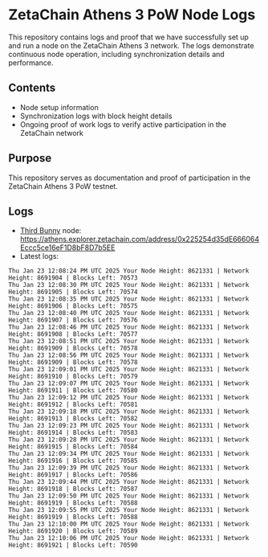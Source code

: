 # ZetaChain Athens 3 PoW Node Logs
This repository contains logs and proof that we have successfully set up and run a node on the ZetaChain Athens 3 network. The logs demonstrate continuous node operation, including synchronization details and performance.

## Contents
- Node setup information
- Synchronization logs with block height details
- Ongoing proof of work logs to verify active participation in the ZetaChain network

## Purpose
This repository serves as documentation and proof of participation in the ZetaChain Athens 3 PoW testnet.

## Logs

- [Third Bunny](https://thirdbunny.xyz/) node: https://athens.explorer.zetachain.com/address/0x225254d35dE666064Eccc5ce16eF1D8bF8D7b5EE
- Latest logs:
```
Thu Jan 23 12:08:24 PM UTC 2025 Your Node Height: 8621331 | Network Height: 8691904 | Blocks Left: 70573
Thu Jan 23 12:08:30 PM UTC 2025 Your Node Height: 8621331 | Network Height: 8691905 | Blocks Left: 70574
Thu Jan 23 12:08:35 PM UTC 2025 Your Node Height: 8621331 | Network Height: 8691906 | Blocks Left: 70575
Thu Jan 23 12:08:40 PM UTC 2025 Your Node Height: 8621331 | Network Height: 8691907 | Blocks Left: 70576
Thu Jan 23 12:08:46 PM UTC 2025 Your Node Height: 8621331 | Network Height: 8691908 | Blocks Left: 70577
Thu Jan 23 12:08:51 PM UTC 2025 Your Node Height: 8621331 | Network Height: 8691909 | Blocks Left: 70578
Thu Jan 23 12:08:56 PM UTC 2025 Your Node Height: 8621331 | Network Height: 8691909 | Blocks Left: 70578
Thu Jan 23 12:09:01 PM UTC 2025 Your Node Height: 8621331 | Network Height: 8691910 | Blocks Left: 70579
Thu Jan 23 12:09:07 PM UTC 2025 Your Node Height: 8621331 | Network Height: 8691911 | Blocks Left: 70580
Thu Jan 23 12:09:12 PM UTC 2025 Your Node Height: 8621331 | Network Height: 8691912 | Blocks Left: 70581
Thu Jan 23 12:09:18 PM UTC 2025 Your Node Height: 8621331 | Network Height: 8691913 | Blocks Left: 70582
Thu Jan 23 12:09:23 PM UTC 2025 Your Node Height: 8621331 | Network Height: 8691914 | Blocks Left: 70583
Thu Jan 23 12:09:28 PM UTC 2025 Your Node Height: 8621331 | Network Height: 8691915 | Blocks Left: 70584
Thu Jan 23 12:09:34 PM UTC 2025 Your Node Height: 8621331 | Network Height: 8691916 | Blocks Left: 70585
Thu Jan 23 12:09:39 PM UTC 2025 Your Node Height: 8621331 | Network Height: 8691917 | Blocks Left: 70586
Thu Jan 23 12:09:44 PM UTC 2025 Your Node Height: 8621331 | Network Height: 8691918 | Blocks Left: 70587
Thu Jan 23 12:09:50 PM UTC 2025 Your Node Height: 8621331 | Network Height: 8691919 | Blocks Left: 70588
Thu Jan 23 12:09:55 PM UTC 2025 Your Node Height: 8621331 | Network Height: 8691919 | Blocks Left: 70588
Thu Jan 23 12:10:00 PM UTC 2025 Your Node Height: 8621331 | Network Height: 8691920 | Blocks Left: 70589
Thu Jan 23 12:10:06 PM UTC 2025 Your Node Height: 8621331 | Network Height: 8691921 | Blocks Left: 70590
```
